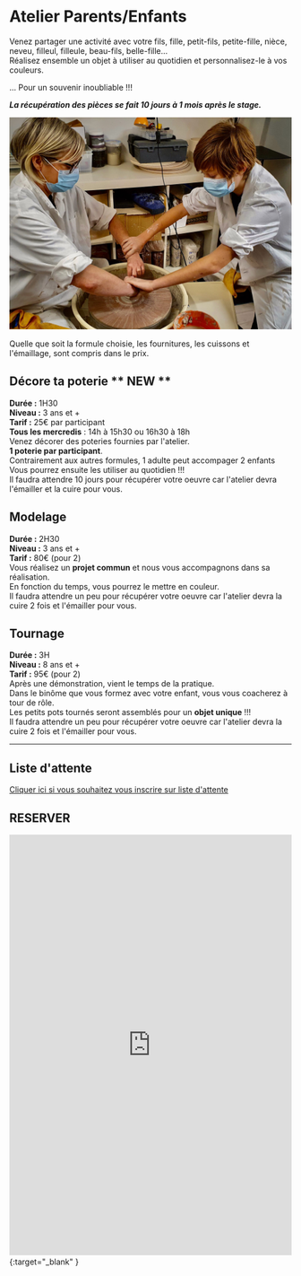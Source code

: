 # Atelier Parents/Enfants
Venez partager une activité avec votre fils, fille, petit-fils, petite-fille, nièce, neveu, filleul, filleule, beau-fils, belle-fille...  
Réalisez ensemble un objet à utiliser au quotidien et personnalisez-le à vos couleurs.  

... Pour un souvenir inoubliable !!!  


**_La récupération des pièces se fait 10 jours à 1 mois après le stage._**

<img src="/images/parents-enfants-tournage-stages-poterie-fansdeterre-ceramique-colombes-paris.jpeg" class="image-horiz">

Quelle que soit la formule choisie, les fournitures, les cuissons et l'émaillage, sont compris dans le prix.

## Décore ta poterie ** NEW **  
**Durée :** 1H30  
**Niveau :** 3 ans et +  
**Tarif :** 25€ par participant  
**Tous les mercredis** : 14h à 15h30 ou 16h30 à 18h  
Venez décorer des poteries fournies par l'atelier.   
**1 poterie par participant**.   
Contrairement aux autres formules, 1 adulte peut accompager 2 enfants  
Vous pourrez ensuite les utiliser au quotidien !!!  
Il faudra attendre 10 jours pour récupérer votre oeuvre car l'atelier devra l'émailler et la cuire pour vous. 
  
  
## Modelage  
**Durée :** 2H30  
**Niveau :** 3 ans et +  
**Tarif :** 80€ (pour 2)  
Vous réalisez un **projet commun** et nous vous accompagnons dans sa réalisation.  
En fonction du temps, vous pourrez le mettre en couleur.  
Il faudra attendre un peu pour récupérer votre oeuvre car l'atelier devra la cuire 2 fois et l'émailler pour vous.

## Tournage  
**Durée :** 3H  
**Niveau :** 8 ans et +  
**Tarif :** 95€ (pour 2)  
Après une démonstration, vient le temps de la pratique.   
Dans le binôme que vous formez avec votre enfant, vous vous coacherez à tour de rôle.  
Les petits pots tournés seront assemblés pour un **objet unique** !!!  
Il faudra attendre un peu pour récupérer votre oeuvre car l'atelier devra la cuire 2 fois et l'émailler pour vous.    
  

---
## Liste d'attente
[Cliquer ici si vous souhaitez vous inscrire sur liste d'attente](https://docs.google.com/forms/d/e/1FAIpQLScDnAGxa7UlusJ0sVcahW_FnYDXCc4BQsAE5W8vGXzb9_z4pg/viewform?entry.1318731939&entry.625861564&entry.1682638982&entry.1661862399&entry.635975601)  

## RESERVER  

<iframe id="haWidget" allowtransparency="true" scrolling="auto" src="https://www.helloasso.com/associations/fans-de-terre/evenements/stages-parents-enfants-2021-2022/widget" style="width: 100%; height: 750px; border: none;"></iframe>{:target="_blank" }  


